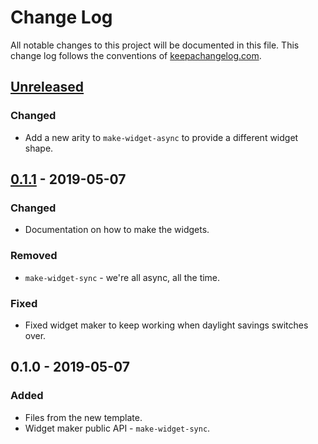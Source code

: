 # Change Log
All notable changes to this project will be documented in this file. This change log follows the conventions of [keepachangelog.com](http://keepachangelog.com/).

## [Unreleased]
### Changed
- Add a new arity to `make-widget-async` to provide a different widget shape.

## [0.1.1] - 2019-05-07
### Changed
- Documentation on how to make the widgets.

### Removed
- `make-widget-sync` - we're all async, all the time.

### Fixed
- Fixed widget maker to keep working when daylight savings switches over.

## 0.1.0 - 2019-05-07
### Added
- Files from the new template.
- Widget maker public API - `make-widget-sync`.

[Unreleased]: https://github.com/your-name/ch4-core-functions/compare/0.1.1...HEAD
[0.1.1]: https://github.com/your-name/ch4-core-functions/compare/0.1.0...0.1.1
